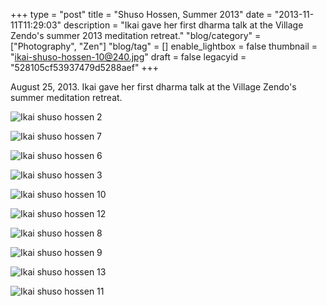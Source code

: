 +++
type = "post"
title = "Shuso Hossen, Summer 2013"
date = "2013-11-11T11:29:03"
description = "Ikai gave her first dharma talk at the Village Zendo's summer 2013 meditation retreat."
"blog/category" = ["Photography", "Zen"]
"blog/tag" = []
enable_lightbox = false
thumbnail = "ikai-shuso-hossen-10@240.jpg"
draft = false
legacyid = "528105cf53937479d5288aef"
+++

<p>August 25, 2013. Ikai gave her first dharma talk at the Village Zendo's summer meditation retreat.</p>
<p><img style="display:block; margin-left:auto; margin-right:auto;" src="ikai-shuso-hossen-2.jpg" alt="Ikai shuso hossen 2" title="Ikai shuso hossen 2" /></p>
<p><img style="display:block; margin-left:auto; margin-right:auto;" src="ikai-shuso-hossen-7.jpg" alt="Ikai shuso hossen 7" title="Ikai shuso hossen 7" /></p>
<p><img style="display:block; margin-left:auto; margin-right:auto;" src="ikai-shuso-hossen-6.jpg" alt="Ikai shuso hossen 6" title="Ikai shuso hossen 6" /></p>
<p><img style="display:block; margin-left:auto; margin-right:auto;" src="ikai-shuso-hossen-3.jpg" alt="Ikai shuso hossen 3" title="Ikai shuso hossen 3" /></p>
<p><img style="display:block; margin-left:auto; margin-right:auto;" src="ikai-shuso-hossen-10.jpg" alt="Ikai shuso hossen 10" title="Ikai shuso hossen 10" /></p>
<p><img style="display:block; margin-left:auto; margin-right:auto;" src="ikai-shuso-hossen-12.jpg" alt="Ikai shuso hossen 12" title="Ikai shuso hossen 12" /></p>
<p><img style="display:block; margin-left:auto; margin-right:auto;" src="ikai-shuso-hossen-8.jpg" alt="Ikai shuso hossen 8" title="Ikai shuso hossen 8" /></p>
<p><img style="display:block; margin-left:auto; margin-right:auto;" src="ikai-shuso-hossen-9.jpg" alt="Ikai shuso hossen 9" title="Ikai shuso hossen 9" /></p>
<p><img style="display:block; margin-left:auto; margin-right:auto;" src="ikai-shuso-hossen-13.jpg" alt="Ikai shuso hossen 13" title="Ikai shuso hossen 13" /></p>
<p><img style="display:block; margin-left:auto; margin-right:auto;" src="ikai-shuso-hossen-11.jpg" alt="Ikai shuso hossen 11" title="Ikai shuso hossen 11" /></p>
    